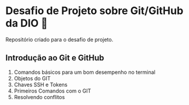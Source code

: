 # Desafio de Projeto sobre Git/GitHub da DIO :book:
Repositório criado para o desafio de projeto.

## Introdução ao Git e GitHub

1. Comandos básicos para um bom desempenho no terminal
2. Objetos do GIT
3. Chaves SSH e Tokens
4. Primeiros Comandos com o GIT
5. Resolvendo conflitos


